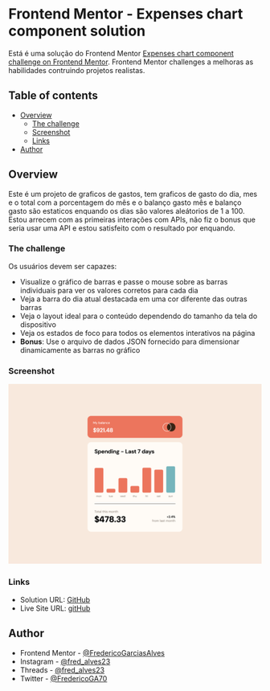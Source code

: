 # Frontend Mentor - Expenses chart component solution

Está é uma solução do Frontend Mentor [Expenses chart component challenge on Frontend Mentor](https://www.frontendmentor.io/challenges/expenses-chart-component-e7yJBUdjwt). Frontend Mentor challenges a melhoras as habilidades contruindo projetos realistas.

## Table of contents

-   [Overview](#overview)
    -   [The challenge](#the-challenge)
    -   [Screenshot](#screenshot)
    -   [Links](#links)
-   [Author](#author)

## Overview

Este é um projeto de graficos de gastos, tem graficos de gasto do dia, mes e o total com a porcentagem do mês e o balanço gasto mês e balanço gasto são estaticos enquando os dias são valores aleátorios de 1 a 100. Estou arrecem com as primeiras interações com APIs, não fiz o bonus que seria usar uma API e estou satisfeito com o resultado por enquando.

### The challenge

Os usuários devem ser capazes:

-   Visualize o gráfico de barras e passe o mouse sobre as barras individuais para ver os valores corretos para cada dia
-   Veja a barra do dia atual destacada em uma cor diferente das outras barras
-   Veja o layout ideal para o conteúdo dependendo do tamanho da tela do dispositivo
-   Veja os estados de foco para todos os elementos interativos na página
-   **Bonus**: Use o arquivo de dados JSON fornecido para dimensionar dinamicamente as barras no gráfico

### Screenshot

![](./assets/images/Screenshot%202025-02-20%20at%2019-26-32%20Expenser%20chart%20component.png)

### Links

-   Solution URL: [GitHub](https://github.com/FredericoGarciasAlves/expenses-chart-component)
-   Live Site URL: [gitHub](https://fredericogarciasalves.github.io/expenses-chart-component/)

## Author

-   Frontend Mentor - [@FredericoGarciasAlves](https://www.frontendmentor.io/profile/FredericoGarciasAlves)
-   Instagram - [@fred_alves23](https://www.instagram.com/fred_alves23)
-   Threads - [@fred_alves23](https://www.threads.net/@fred_alves23)
-   Twitter - [@FredericoGA70](https://x.com/FredericoGA70)
